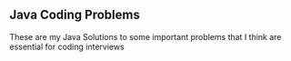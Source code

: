 Java Coding Problems
--------------------------

These are my Java Solutions to some important problems that I think are essential for coding interviews
